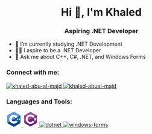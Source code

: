 <h1 align="center">Hi 👋, I'm Khaled</h1>  
<h3 align="center">Aspiring .NET Developer</h3>  

- 🌱 I’m currently studying .NET Development  
- 👨‍💻 I aspire to be a .NET Developer  
- 💬 Ask me about C++, C#, .NET, and Windows Forms  

<h3 align="left">Connect with me:</h3>  
<p align="left">  
  <a href="https://linkedin.com/in/khaled-abu-al-majd-427454326" target="blank">  
    <img align="center" src="https://raw.githubusercontent.com/rahuldkjain/github-profile-readme-generator/master/src/images/icons/Social/linked-in-alt.svg" alt="khaled-abu-al-majd" height="30" width="40" />  
  </a>  
  <a href="https://github.com/KhaledAbuAl-Majd" target="blank">  
    <img align="center" src="https://github.githubassets.com/images/modules/logos_page/GitHub-Mark.png" alt="khaled-abual-majd" height="30" width="30" />  
  </a>  
</p>  

<h3 align="left">Languages and Tools:</h3>  
<p align="left">   
  <a href="https://www.learncpp.com/" target="_blank" rel="noreferrer">  
    <img src="https://raw.githubusercontent.com/devicons/devicon/master/icons/cplusplus/cplusplus-original.svg" alt="cplusplus" width="40" height="40"/>   
  </a>   
  <a href="https://docs.microsoft.com/en-us/dotnet/csharp/" target="_blank" rel="noreferrer">  
    <img src="https://raw.githubusercontent.com/devicons/devicon/master/icons/csharp/csharp-original.svg" alt="csharp" width="40" height="40"/>   
  </a>  
  <a href="https://dotnet.microsoft.com/" target="_blank" rel="noreferrer">  
    <img src="https://raw.githubusercontent.com/devicons/devicon/master/icons/dotnet/dotnet-original.svg" alt="dotnet" width="40" height="40"/>   
  </a>  
  <a href="https://learn.microsoft.com/en-us/dotnet/desktop/winforms/" target="_blank" rel="noreferrer">  
    <img src="https://upload.wikimedia.org/wikipedia/commons/thumb/4/4e/Windows_Forms_%28Windows_Dev_Center%29.svg/1200px-Windows_Forms_%28Windows_Dev_Center%29.svg.png" alt="windows-forms" width="40" height="40"/>   
  </a>  
</p>
